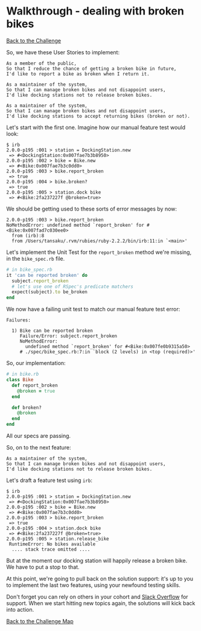 # Walkthrough - dealing with broken bikes

[Back to the Challenge](../18_dealing_with_broken_bikes.md)

So, we have these User Stories to implement:

```
As a member of the public,
So that I reduce the chance of getting a broken bike in future,
I'd like to report a bike as broken when I return it.

As a maintainer of the system,
So that I can manage broken bikes and not disappoint users,
I'd like docking stations not to release broken bikes.

As a maintainer of the system,
So that I can manage broken bikes and not disappoint users,
I'd like docking stations to accept returning bikes (broken or not).

```

Let's start with the first one. Imagine how our manual feature test would look:

```
$ irb
2.0.0-p195 :001 > station = DockingStation.new
 => #<DockingStation:0x007fae7b3b8950>
2.0.0-p195 :002 > bike = Bike.new
 => #<Bike:0x007fae7b3c0dd0>
2.0.0-p195 :003 > bike.report_broken
 => true
2.0.0-p195 :004 > bike.broken?
 => true
2.0.0-p195 :005 > station.dock bike
 => #<Bike:2fa237227f @broken=true>
```

We should be getting used to these sorts of error messages by now:

```
2.0.0-p195 :003 > bike.report_broken
NoMethodError: undefined method `report_broken' for #<Bike:0x007fad7c030ee0>
  from (irb):8
  from /Users/tansaku/.rvm/rubies/ruby-2.2.2/bin/irb:11:in `<main>'
```

Let's implement the Unit Test for the `report_broken` method we're missing, in the `bike_spec.rb` file.

```ruby
# in bike_spec.rb
it 'can be reported broken' do
  subject.report_broken
  # let's use one of RSpec's predicate matchers
  expect(subject).to be_broken
end
```

We now have a failing unit test to match our manual feature test error:  

```
Failures:

  1) Bike can be reported broken
     Failure/Error: subject.report_broken
     NoMethodError:
       undefined method `report_broken' for #<Bike:0x007fe0b9315a50>
     # ./spec/bike_spec.rb:7:in `block (2 levels) in <top (required)>'
```

So, our implementation:

```ruby
# in bike.rb
class Bike
  def report_broken
    @broken = true
  end

  def broken?
    @broken
  end
end
```

All our specs are passing.

So, on to the next feature:

```
As a maintainer of the system,
So that I can manage broken bikes and not disappoint users,
I'd like docking stations not to release broken bikes.
```

Let's draft a feature test using `irb`:

```
$ irb
2.0.0-p195 :001 > station = DockingStation.new
 => #<DockingStation:0x007fae7b3b8950>
2.0.0-p195 :002 > bike = Bike.new
 => #<Bike:0x007fae7b3c0dd0>
2.0.0-p195 :003 > bike.report_broken
 => true
2.0.0-p195 :004 > station.dock bike
 => #<Bike:2fa237227f @broken=true>
2.0.0-p195 :005 > station.release_bike
 RuntimeError: No bikes available
  .... stack trace omitted ....
```

But at the moment our docking station will happily release a broken bike.  We have to put a stop to that. 

At this point, we're going to pull back on the solution support: it's up to you to implement the last two features, using your newfound testing skills.

Don't forget you can rely on others in your cohort and [Slack Overflow](https://github.com/makersacademy/slack-overflow) for support. When we start hitting new topics again, the solutions will kick back into action.

[Back to the Challenge Map](../0_challenge_map.md)
